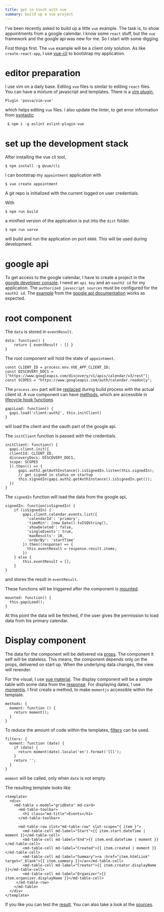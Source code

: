 ```yaml
---
title: get in touch with vue
summary: build up a vue project
---
```


I've been recently asked to build up a little `vue` example. 
The task is, to show appointments from a google calendar.
I know some `react` stuff, but the `vue` framework and the google api was new for me.
So I start with some digging.

First things first.
The `vue` example will be a client only solution.
As like `create-react-app`, I use [vue-cli][vuecli] to bootstrap my application.

<!--more-->

# editor preparation

I use vim on a daily base.
Editing `vue` files is similar to editing `react` files.
You can have a mixture of javascript and templates.
There is a [vim plugin][vimvue], 

    Plugin 'posva/vim-vue'

which helps editing `vue` files.
I also update the linter, to get error information from [syntastic][syntastic]

     $ npm i -g eslint eslint-plugin-vue

# set up the development stack

After installing the vue cli tool,

    $ npm install -g @vue/cli

I can bootstrap my `appointment` application with 

    $ vue create appointment

A git repo is initialized with the current logged on user credentials.

With

    $ npm run build

a minified version of the application is put into the `dist` folder.

    $ npm run serve 
    
will build and run the application on port `8080`.
This will be used during development.

# google api

To get access to the google calendar, I have to create a project in the [google developer console][developerconsole].
I need an `api key` and an `oauth2 id` for my application.
The `authorized javascript sources` must be configured for the `oauth2 id`.
The [example][example] from the [google api documentation][googleapidocumentation] works as expected.

# root component

The `data` is stored in `eventResult`.

    data: function() {
        return { eventResult : [] } 
    }

The root component will hold the state of `appointment`.

    const CLIENT_ID = process.env.VUE_APP_CLIENT_ID; 
    const DISCOVERY_DOCS = ["https://www.googleapis.com/discovery/v1/apis/calendar/v3/rest"];
    const SCOPES = "https://www.googleapis.com/auth/calendar.readonly";

The `process.env` part will be [replaced][environment] during build process with the actual client id.
A vue component can have [methods][methods], which are accessible in [lifecycle hook functions][hook]

    gapiLoad: function() {
      gapi.load('client:auth2', this.initClient)
    }

will load the client and the oauth part of the google api.

The `initClient` function is passed with the credentials.

    initClient: function() {
      gapi.client.init({
      clientId: CLIENT_ID,
      discoveryDocs: DISCOVERY_DOCS,
      scope: SCOPES
      }).then(() => { 
          gapi.auth2.getAuthInstance().isSignedIn.listen(this.signedIn);
          // get signed in status on startup
          this.signedIn(gapi.auth2.getAuthInstance().isSignedIn.get());
      })
    }

The `signedIn` function will load the data from the google api,

    signedIn: function(isSignedIn) {
        if (isSignedIn) {
            gapi.client.calendar.events.list({
              'calendarId': 'primary',
              'timeMin': (new Date().toISOString(),
              'showDeleted': false,
              'singleEvents': true,
              'maxResults': 10,
              'orderBy': 'startTime'
            }).then((response) => {
              this.eventResult = response.result.items;
            })  
        } else {
            this.eventResult = []; 
        }
    } 

and stores the result in `eventResult`.

These functions will be triggered after the component is [mounted][mount].

    mounted: function() {
      this.gapiLoad();
    }

At this point the data will be fetched, if the user gives the permission to load data from his primary calendar.

# Display component

The data for the component will be delivered via [props][props].
The component it self will be stateless.
This means, the component depends only on the props, delivered on start up.
When the underlying data changes, the view will rerender.

For the visual, I use [vue material][vuematerial].
The display component will be a simple table with some data from the [response][eventlistresponse].
For displaying dates, I use [momentjs][momentjs].
I first create a method, to make `momentjs` accessible within the template.


    methods: {
      moment: function () {
        return moment();
      }
    }

To reduce the amount of code within the templates, [filters][filters] can be used.

    filters: {
      moment: function (date) {
        if (date) {
          return moment(date).locale('en').format('lll');
        }
        return '';
      }
    }

`moment` will be called, only when `date` is not empty.

The resulting template looks like

    <template>
      <div>
        <md-table v-model="gridData" md-card>
          <md-table-toolbar>
            <h1 class="md-title">Events</h1>
          </md-table-toolbar>
    
          <md-table-row slot="md-table-row" slot-scope="{ item }">
            <md-table-cell md-label="Start">{{ item.start.dateTime | moment }}</md-table-cell>
            <md-table-cell md-label="End">{{ item.end.dateTime | moment }}</md-table-cell>
            <md-table-cell md-label="Created">{{ item.created | moment }}</md-table-cell>
            <md-table-cell md-label="Summary"><a :href="item.htmlLink" target="_blank">{{ item.summary }}</a></md-table-cell>
            <md-table-cell md-label="Creator">{{ item.creator.displayName }}</md-table-cell>
            <md-table-cell md-label="Organizer">{{ item.organizer.displayName }}</md-table-cell>
         </md-table-row>
        </md-table>
      </div>
    </template>

If you like you can test the [result][result].
You can also take a look at the [sources][appointmentsources].

[vuecli]: https://github.com/vuejs/vue-cli
[syntastic]: https://github.com/vim-syntastic/syntastic
[vimvue]: https://github.com/posva/vim-vue
[developerconsole]: https://console.developers.google.com
[example]: https://developers.google.com/google-apps/calendar/quickstart/js
[googleapidocumentation]: https://developers.google.com/google-apps/calendar
[environment]: https://github.com/vuejs/vue-cli/blob/dev/docs/env.md
[hook]: https://vuejs.org/v2/guide/instance.html#Instance-Lifecycle-Hooks
[methods]: https://vuejs.org/v2/guide/events.html#Method-Event-Handlers
[mount]: https://vuejs.org/v2/api/#mounted
[eventlistresponse]: https://developers.google.com/google-apps/calendar/v3/reference/events/list
[momentjs]: https://momentjs.com
[filters]: https://vuejs.org/v2/guide/filters.html#ad
[vuematerial]: https://vuematerial.io
[props]: https://vuejs.org/v2/guide/components.html#Props
[result]: /example/vue/index.html
[appointmentsources]: https://github.com/enter-haken/appointment
